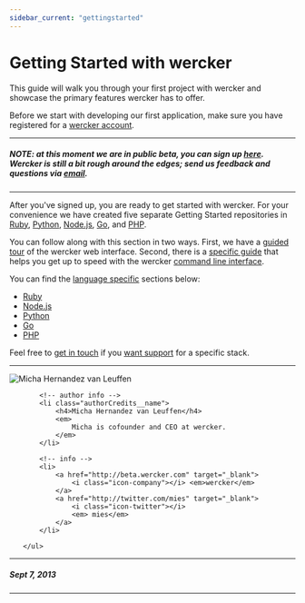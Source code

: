 ```yaml
---
sidebar_current: "gettingstarted"
---
```


# Getting Started with wercker

This guide will walk you through your first project with wercker and showcase the primary features wercker has to offer.

Before we start with developing our first application, make sure you have registered for a [wercker account](https://app.wercker.com/users/new).

***
##### NOTE: at this moment we are in public beta, you can sign up [here](https://app.wercker.com/users/new). Wercker is still a bit rough around the edges; send us feedback and questions via [email](mailto:pleasemailus@wercker.com).
***

After you've signed up, you are ready to get started with wercker. For your convenience we have created five separate Getting Started repositories in
[Ruby](https://github.com/wercker/getting-started-ruby),
[Python](https://github.com/wercker/getting-started-python),
[Node.js](https://github.com/wercker/getting-started-nodejs),
[Go](https://github.com/wercker/getting-started-golang), and
[PHP](https://github.com/wercker/getting-started-php).

You can follow along with this section in two ways. First, we have a [guided tour](/articles/gettingstarted/web.html) of the wercker web interface. Second, there is a [specific guide](/articles/gettingstarted/cli.html) that helps you get up to speed with the wercker [command line interface](/articles/cli/).

You can find the [language specific](/articles/languages) sections below:

* [Ruby](/articles/languages/ruby.html)
* [Node.js](/articles/languages/nodejs.html)
* [Python](/articles/languages/python.html)
* [Go](/articles/languages/go.html)
* [PHP](/articles/languages/php.html)

Feel free to [get in touch](mailto:pleasemailus@wercker.com) if you
[want support](http://twitter.com/wercker) for a specific stack.

-------

<div class="authorCredits">
    <span class="profile-picture">
        <img src="https://secure.gravatar.com/avatar/d4b19718f9748779d7cf18c6303dc17f?d=identicon&s=192" alt="Micha Hernandez van Leuffen"/>
    </span>
    <ul class="authorCredits">

        <!-- author info -->
        <li class="authorCredits__name">
            <h4>Micha Hernandez van Leuffen</h4>
            <em>
                Micha is cofounder and CEO at wercker.
            </em>
        </li>

        <!-- info -->
        <li>
            <a href="http://beta.wercker.com" target="_blank">
                <i class="icon-company"></i> <em>wercker</em>
            </a>
            <a href="http://twitter.com/mies" target="_blank">
                <i class="icon-twitter"></i>
                <em> mies</em>
            </a>
        </li>

    </ul>
</div>

-------
##### Sept 7, 2013
-------
